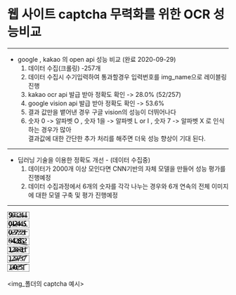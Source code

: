 # 웹 사이트 captcha 무력화를 위한 OCR 성능비교
* * *
* google , kakao 의 open api 성능 비교 (완료 2020-09-29)
    1. 데이터 수집(크롤링) -257개 
    2. 데이터 수집시 수기입력하여 통과할경우 입력번호를 img_name으로 레이블링 진행   
    3. kakao ocr api 발급 받아 정확도 확인 -> 28.0% (52/257)
    4. google vision api 발급 받아 정확도 확인 -> 53.6%
    5. 결과 값만을 뱉어낸 경우 구글 vision의 성능이 더뛰어나다
    6. 숫자 0 -> 알파벳 O , 숫자 1을 -> 알파벳 L or I , 숫자 7 -> 알파벳 X 로 인식하는 경우가 많아     
       결과값에 대한 간단한 추가 처리를 해주면 더욱 성능 향상이 기대 된다.
    
* * *
* 딥러닝 기술을 이용한 정확도 개선 - (데이터 수집중)
    1. 데이터가 2000개 이상 모인다면 CNN기반의 자체 모델을 만들어 성능 평가를 진행예정
    2. 데이터 수집과정에서 6개의 숫자를 각각 나누는 경우와 6개 연속의 전체 이미지에 대한 모델 구축 및 평가 진행예정



* * *
<img src="/img/993244_2020_09_28_15_31_45.png" width="10%" height="5%" title="px(픽셀) 크기 설정" alt="RubberDuck"></img>   
<img src="/img/012445_2020_09_28_16_08_54.png" width="10%" height="5%" title="px(픽셀) 크기 설정" alt="RubberDuck"></img>   
<img src="/img/027221_2020_09_28_15_43_30.png" width="10%" height="5%" title="px(픽셀) 크기 설정" alt="RubberDuck"></img>   
<img src="/img/042852_2020_09_28_15_30_01.png" width="10%" height="5%" title="px(픽셀) 크기 설정" alt="RubberDuck"></img>   
<img src="/img/128811_2020_09_27_17_59_48.png" width="10%" height="5%" title="px(픽셀) 크기 설정" alt="RubberDuck"></img>   
<img src="/img/129737_2020_09_28_16_15_52.png" width="10%" height="5%" title="px(픽셀) 크기 설정" alt="RubberDuck"></img>   
<img src="/img/130251_2020_09_27_18_00_08.png" width="10%" height="5%" title="px(픽셀) 크기 설정" alt="RubberDuck"></img>   

 <img_폴더의 captcha 예시>
